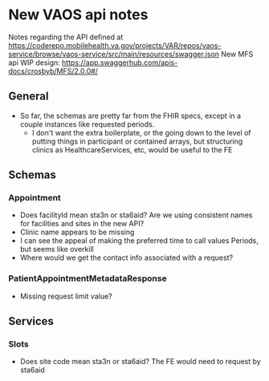 # New VAOS api notes

Notes regarding the API defined at https://coderepo.mobilehealth.va.gov/projects/VAR/repos/vaos-service/browse/vaos-service/src/main/resources/swagger.json
New MFS api WIP design: https://app.swaggerhub.com/apis-docs/crosbyb/MFS/2.0.0#/

## General

- So far, the schemas are pretty far from the FHIR specs, except in a couple instances like requested periods.
   - I don't want the extra boilerplate, or the going down to the level of putting things in participant or contained arrays, but structuring clinics as HealthcareServices, etc, would be useful to the FE

## Schemas

### Appointment

- Does facilityId mean sta3n or sta6aid? Are we using consistent names for facilities and sites in the new API?
- Clinic name appears to be missing
- I can see the appeal of making the preferred time to call values Periods, but seems like overkill
- Where would we get the contact info associated with a request?

### PatientAppointmentMetadataResponse

- Missing request limit value?

## Services

### Slots

- Does site code mean sta3n or sta6aid? The FE would need to request by sta6aid
